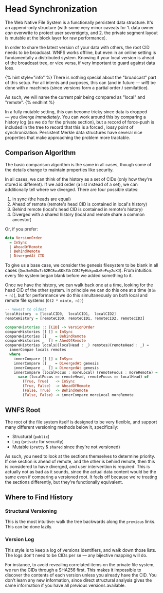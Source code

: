# Head Synchronization

The Web Native File System is a functionally persistent data structure. It's an append-only structure \(with some very minor caveats for 1. data owner _can_ overwrite to protect user sovereignty, and 2. the private segment layout is mutable at the block layer for raw performance\).

In order to share the latest version of your data with others, the root CID needs to be broadcast. WNFS works offline, but even in an online setting is fundamentally a distributed system. Knowing if your local version is ahead of the broadcast tree, or vice versa, if very important to guard against data loss.

{% hint style="info" %}
There is nothing special about the "broadcast" part of this setup. For all intents and purposes, this can \(and in future — _will\)_ be done with `n` machines \(since versions form a partial order / semilattice\).

As such, we will name the current pair being compared as "local" and "remote".
{% endhint %}

In a fully mutable setting, this can become tricky since data is dropped — you diverge _immediately_. You can work around this by comparing a history log \(as we do for the private section\), but a record of force-push is included in the tree to record that this is a forced , lossy point of synchronization. Persistent Merkle data structures have several nice properties that make approaching the problem more tractable.

## Comparison Algorithm

The basic comparison algorithm is the same in all cases, though some of the details change to maintain properties like security.

In all cases, we can think of the history as a set of CIDs \(only how they're stored is different\). If we add order \(a list instead of a set\), we can additionally tell where we diverged. There are four possible states:

1. In sync \(the heads are equal\)
2. Ahead of remote \(remote's head CID is contained in local's history\)
3. Behind remote \(local's head CID is contained in remote's history\)
4. Diverged with a shared history \(local and remote share a common ancestor\)

Or, if you prefer:

```haskell
data VersionOrder
  = InSync
  | AheadOfRemote
  | BehindRemote
  | DivergedAt CID
```

To give us a base case, we consider the genesis filesystem to be blank in all cases \(`Qmc5m94Gu7z62RC8waSKkZUrCCBJPyHbkpmGzEePxy2oXJ`\). From intuition: every file system began blank before we added something to it.

Once we have the history, we can walk back one at a time, looking for the head CID of the other system. In principle we can do this one at a time \(`O(m + n)`\), but for performance we do this simultaneously on both local and remote file systems \(`O(2 * min(m, n))`\)

```haskell
-- newest to oldest
localHistory  = [localCID0,  localCID1,  localCID2]
remoteHistory = [remoteCID0, remoteCID1, remoteCID2, remoteCID3]

compareHistories :: [CID] -> VersionOrder
compareHistories [] [] = InSync
compareHistories [] _  = BehindRemote
compareHistories _  [] = AhedOfRemote
compareHistories locals@(localHead : _) remotes@(remoteHead : _) =
  innerCompae locals remotes
  where
    innerCompare [] [] = InSync
    innerCompare [] _  = DivergedAt genesis
    innerCompare _  [] = DivergedAt genesis
    innerCompare (localFocus : moreLocal) (remoteFocus : moreRemote) =
      case (localFocus == remoteHead, remoteFocus == localHead) of
        (True, True)   -> InSync
        (True, False)  -> AheadOfRemote
        (False, True)  -> BehindRemote
        (False, False) -> innerCompare moreLocal moreRemote
```

## WNFS Root

The root of the file system itself is designed to be very flexible, and support many different versioning methods below it, specifically:

* Structural \(`public`\)
* Log \(`private` for security\)
* Mutable \(`pretty` & `shared` since they're not versioned\)

As such, you need to look at  the sections themselves to determine priority. If one section is ahead of remote, and the other is behind remote, then this is considered to have diverged, and user intervention is required. This is actually not as bad as it sounds, since the actual data content would be the same even if comparing a versioned root. It feels off because we're treating the sections differently, but they're functionally equivalent.

## Where to Find History

### Structural Versioning

This is the most intuitive: walk the tree backwards along the `previous` links. This can be done lazily.

### Version Log

This style is to keep a log of versions identifiers, and walk down those lists. The logs don't need to be CIDs per se — any bijective mapping will do.

For instance, to avoid revealing correlated items on the private file system, we run the CIDs through a SHA256 first. This makes it impossible to discover the contents of each version unless you already have the CID. You don't learn any new information, since direct structural  analysis gives the same information if you have all previous versions available.

